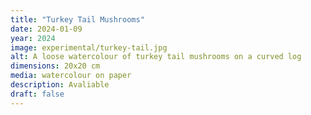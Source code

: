 ```yaml
---
title: "Turkey Tail Mushrooms"
date: 2024-01-09
year: 2024
image: experimental/turkey-tail.jpg
alt: A loose watercolour of turkey tail mushrooms on a curved log
dimensions: 20x20 cm
media: watercolour on paper
description: Avaliable
draft: false
---
```


